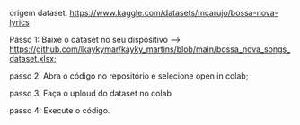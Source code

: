 origem dataset: https://www.kaggle.com/datasets/mcarujo/bossa-nova-lyrics

Passo 1: Baixe o dataset no seu dispositivo --> https://github.com/lkaykymar/kayky_martins/blob/main/bossa_nova_songs_dataset.xlsx;

passo 2: Abra o código no repositório e selecione open in colab;

passo 3: Faça o uploud do dataset no colab

passo 4: Execute o código.
